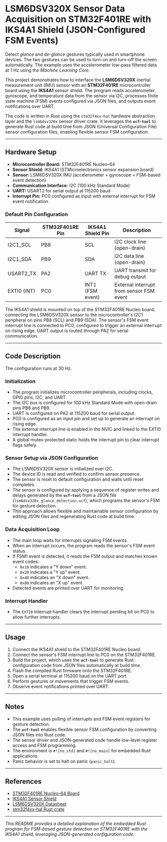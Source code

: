 # LSM6DSV320X Sensor Data Acquisition on STM32F401RE with IKS4A1 Shield (JSON-Configured FSM Events)

Detect *glance* and *de-glance* gestures typically used in smartphone devices. The two gestures can be used to turn-on and turn-off the screen automatically. The example uses the accelerometer low-pass filtered data at 1 Hz using the *Machine Learning Core*.

This project demonstrates how to interface the **LSM6DSV320X** inertial measurement unit (IMU) sensor with an **STM32F401RE** microcontroller board using the **IKS4A1** sensor shield. The program reads accelerometer, gyroscope, and temperature data from the sensor via I2C, processes finite state machine (FSM) events configured via JSON files, and outputs event notifications over UART.

The code is written in Rust using the `stm32f4xx-hal` hardware abstraction layer and the `lsm6dsv320x` sensor driver crate. It leverages the **`ucf-tool`** to generate Rust code at build time from JSON (Universal Configuration File) sensor configuration files, enabling flexible sensor FSM configuration.

---

## Hardware Setup

- **Microcontroller Board:** STM32F401RE Nucleo-64
- **Sensor Shield:** IKS4A1 (STMicroelectronics sensor expansion board)
- **Sensor:** LSM6DSV320X IMU (accelerometer + gyroscope + FSM-based event detection)
- **Communication Interface:** I2C (100 kHz Standard Mode)
- **UART:** USART2 for serial output at 115200 baud
- **Interrupt Pin:** PC0 configured as input with external interrupt for FSM event notification

### Default Pin Configuration

| Signal       | STM32F401RE Pin | IKS4A1 Shield Pin | Description                  |
|--------------|-----------------|-------------------|------------------------------|
| I2C1_SCL     | PB8             | SCL               | I2C clock line (open-drain)  |
| I2C1_SDA     | PB9             | SDA               | I2C data line (open-drain)   |
| USART2_TX    | PA2             | UART TX           | UART transmit for debug output|
| EXTI0 (INT)  | PC0             | INT1 (FSM event)  | External interrupt from sensor FSM event |

The IKS4A1 shield is mounted on top of the STM32F401RE Nucleo board, connecting the LSM6DSV320X sensor to the microcontroller's I2C1 peripheral on pins PB8 (SCL) and PB9 (SDA). The sensor's FSM event interrupt line is connected to PC0, configured to trigger an external interrupt on rising edge. UART output is routed through PA2 for serial communication.

---

## Code Description

The configuration runs at 30 Hz.

### Initialization

- The program initializes microcontroller peripherals, including clocks, GPIO pins, I2C, and UART.
- The I2C bus is configured for 100 kHz Standard Mode with open-drain pins PB8 and PB9.
- UART is configured on PA2 at 115200 baud for serial output.
- PC0 is configured as an input pin and set up to generate an interrupt on rising edge.
- The external interrupt line is enabled in the NVIC and linked to the EXTI0 interrupt handler.
- A global mutex-protected static holds the interrupt pin to clear interrupt flags safely.

### Sensor Setup via JSON Configuration

- The LSM6DSV320X sensor is initialized over I2C.
- The device ID is read and verified to confirm sensor presence.
- The sensor is reset to default configuration and waits until reset completes.
- The sensor is configured by applying a sequence of register writes and delays generated by the **`ucf-tool`** from a JSON file (`lsm6dsv320x_glance_detection.ucf`), which programs the sensor's FSM for gesture detection.
- This approach allows flexible and maintainable sensor configuration by editing JSON files and regenerating Rust code at build time.

### Data Acquisition Loop

- The main loop waits for interrupts signaling FSM events.
- When an interrupt occurs, the program reads the sensor's FSM event status.
- If FSM1 event is detected, it reads the FSM output and matches known event codes:
  - `0x10` indicates a "Y down" event.
  - `0x20` indicates a "Y up" event.
  - `0x40` indicates an "X down" event.
  - `0x80` indicates an "X up" event.
- Detected events are printed over UART for monitoring.

### Interrupt Handler

- The `EXTI0` interrupt handler clears the interrupt pending bit on PC0 to allow further interrupts.

---

## Usage

1. Connect the IKS4A1 shield to the STM32F401RE Nucleo board.
2. Connect the sensor's FSM interrupt line to PC0 on the STM32F401RE.
3. Build the project, which uses the **`ucf-tool`** to generate Rust configuration code from JSON files automatically at build time.
4. Flash the compiled Rust firmware onto the STM32F401RE.
5. Open a serial terminal at 115200 baud on the UART port.
6. Perform gestures or movements that trigger FSM events.
7. Observe event notifications printed over UART.

---

## Notes

- This example uses polling of interrupts and FSM event registers for gesture detection.
- The **`ucf-tool`** enables flexible sensor FSM configuration by converting JSON files into Rust code.
- The sensor driver and JSON-generated code handle low-level register access and FSM programming.
- The environment is `#![no_std]` and `#![no_main]` for embedded Rust applications.
- Panic behavior is set to halt on panic (`panic_halt`).

---

## References

- [STM32F401RE Nucleo-64 Board](https://www.st.com/en/evaluation-tools/nucleo-f401re.html)
- [IKS4A1 Sensor Shield](https://www.st.com/en/ecosystems/x-nucleo-iks4a1.html)
- [LSM6DSV320X Datasheet](https://www.st.com/resource/en/datasheet/lsm6dsv320x.pdf)
- [stm32f4xx-hal Rust crate](https://docs.rs/stm32f4xx-hal)

---

*This README provides a detailed explanation of the embedded Rust program for FSM-based gesture detection on STM32F401RE with the IKS4A1 shield, leveraging JSON-generated configuration code.*